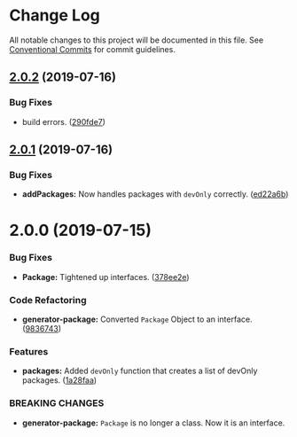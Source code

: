 # Change Log

All notable changes to this project will be documented in this file.
See [Conventional Commits](https://conventionalcommits.org) for commit guidelines.

## [2.0.2](https://github.com/sbrow/generator-npm-package/compare/generator-package-installer@2.0.1...generator-package-installer@2.0.2) (2019-07-16)


### Bug Fixes

* build errors. ([290fde7](https://github.com/sbrow/generator-npm-package/commit/290fde7))





## [2.0.1](https://github.com/sbrow/generator-npm-package/compare/generator-package-installer@2.0.0...generator-package-installer@2.0.1) (2019-07-16)


### Bug Fixes

* **addPackages:** Now handles packages with `devOnly` correctly. ([ed22a6b](https://github.com/sbrow/generator-npm-package/commit/ed22a6b))





# 2.0.0 (2019-07-15)


### Bug Fixes

* **Package:** Tightened up interfaces. ([378ee2e](https://github.com/sbrow/generator-npm-package/commit/378ee2e))


### Code Refactoring

* **generator-package:** Converted `Package` Object to an interface. ([9836743](https://github.com/sbrow/generator-npm-package/commit/9836743))


### Features

* **packages:** Added `devOnly` function that creates a list of devOnly packages. ([1a28faa](https://github.com/sbrow/generator-npm-package/commit/1a28faa))


### BREAKING CHANGES

* **generator-package:** `Package` is no longer a class. Now it is an interface.

